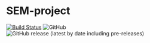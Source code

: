 # SEM-project
[![Build Status](https://travis-ci.com/scan-lan/SEM-project.svg?token=xXjrgAp1mtUPzsrNfH8z&branch=main)](https://travis-ci.com/scan-lan/SEM-project) ![GitHub](https://img.shields.io/github/license/scan-lan/SEM-project) ![GitHub release (latest by date including pre-releases)](https://img.shields.io/github/v/release/scan-lan/SEM-project?include_prereleases)